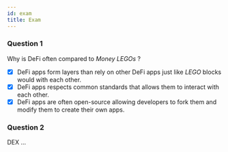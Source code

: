 ```yaml
---
id: exam
title: Exam
---
```


### Question 1

Why is DeFi often compared to _Money LEGOs_ ?

- [x] DeFi apps form layers than rely on other DeFi apps just like _LEGO_ blocks would with each other.
- [x] DeFi apps respects common standards that allows them to interact with each other.
- [x] DeFi apps are often open-source allowing developers to fork them and modify them to create their own apps.

### Question 2

DEX ...